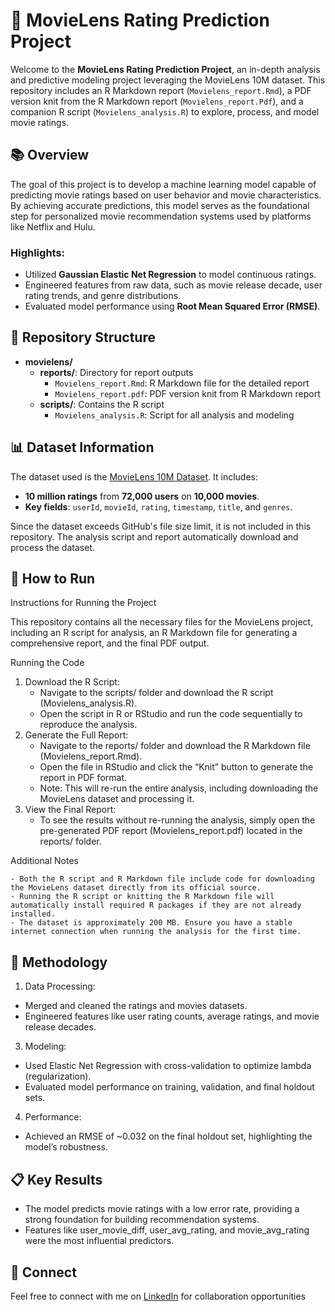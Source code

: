 # 🎥 MovieLens Rating Prediction Project

Welcome to the **MovieLens Rating Prediction Project**, an in-depth analysis and predictive modeling project leveraging the MovieLens 10M dataset. This repository includes an R Markdown report (`Movielens_report.Rmd`), a PDF version knit from the R Markdown report (`Movielens_report.Pdf`), and  a companion R script (`Movielens_analysis.R`) to explore, process, and model movie ratings.

## 📚 Overview

The goal of this project is to develop a machine learning model capable of predicting movie ratings based on user behavior and movie characteristics. By achieving accurate predictions, this model serves as the foundational step for personalized movie recommendation systems used by platforms like Netflix and Hulu.

### Highlights:
- Utilized **Gaussian Elastic Net Regression** to model continuous ratings.
- Engineered features from raw data, such as movie release decade, user rating trends, and genre distributions.
- Evaluated model performance using **Root Mean Squared Error (RMSE)**.

## 📂 Repository Structure
- **movielens/**
  - **reports/**: Directory for report outputs
    - `Movielens_report.Rmd`: R Markdown file for the detailed report
    - `Movielens_report.pdf`: PDF version knit from R Markdown report
  - **scripts/**: Contains the R script
    - `Movielens_analysis.R`: Script for all analysis and modeling
## 📊 Dataset Information

The dataset used is the [MovieLens 10M Dataset](https://files.grouplens.org/datasets/movielens/ml-10m.zip). It includes:
- **10 million ratings** from **72,000 users** on **10,000 movies**.
- **Key fields**: `userId`, `movieId`, `rating`, `timestamp`, `title`, and `genres`.

Since the dataset exceeds GitHub's file size limit, it is not included in this repository. The analysis script and report automatically download and process the dataset.

## 🚀 How to Run

Instructions for Running the Project

This repository contains all the necessary files for the MovieLens project, including an R script for analysis, an R Markdown file for generating a comprehensive report, and the final PDF output.

Running the Code

1.	Download the R Script:
	- Navigate to the scripts/ folder and download the R script (Movielens_analysis.R).
	- Open the script in R or RStudio and run the code sequentially to reproduce the analysis.
2. Generate the Full Report:
	- Navigate to the reports/ folder and download the R Markdown file (Movielens_report.Rmd).
	- Open the file in RStudio and click the “Knit” button to generate the report in PDF format.
	- Note: This will re-run the entire analysis, including downloading the MovieLens dataset and processing it.
3. View the Final Report:
	- To see the results without re-running the analysis, simply open the pre-generated PDF report (Movielens_report.pdf) located in the reports/ folder.

Additional Notes

	- Both the R script and R Markdown file include code for downloading the MovieLens dataset directly from its official source.
	- Running the R script or knitting the R Markdown file will automatically install required R packages if they are not already installed.
	- The dataset is approximately 200 MB. Ensure you have a stable internet connection when running the analysis for the first time.


## 🧠 Methodology

1. Data Processing:
- Merged and cleaned the ratings and movies datasets.
- Engineered features like user rating counts, average ratings, and movie release decades.
3. Modeling:
- Used Elastic Net Regression with cross-validation to optimize lambda (regularization).
- Evaluated model performance on training, validation, and final holdout sets.
4. Performance:
- Achieved an RMSE of ~0.032 on the final holdout set, highlighting the model’s robustness.

## 📋 Key Results

- The model predicts movie ratings with a low error rate, providing a strong foundation for building recommendation systems.
- Features like user_movie_diff, user_avg_rating, and movie_avg_rating were the most influential predictors.

## 🤝 Connect

Feel free to connect with me on [LinkedIn](https://www.linkedin.com/in/kevin-w-mcgowan-m-s-iop/) for collaboration opportunities
